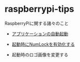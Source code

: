 # raspberrypi-tips
RaspberryPiに関する諸々のこと

* [アプリケーションの自動起動](./autostart/readme.md)

* [起動時にNumLockを有効化する](./numlock_on_boot/readme.md)

* 起動時のロゴ画像を変更する

